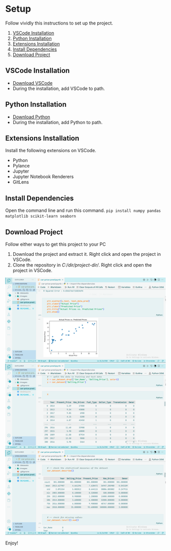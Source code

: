 # Setup

Follow vividly this instructions to set up  the project.

1. [VSCode Installation](#vscode-installation)
1. [Python Installation](#python-installation)
1. [Extensions Installation](#extensions-installation)
1. [Install Dependencies](#install-dependencies)
1. [Download Project](#download-project)

## VSCode Installation

- [Download VSCode](https://code.visualstudio.com/download)
- During the installation, add VSCode to path.

## Python Installation

- [Download Python](https://www.python.org/downloads/)
- During the installation, add Python to path.

## Extensions Installation

Install the following extensions on VSCode.

- Python
- Pylance
- Jupyter
- Jupyter Notebook Renderers
- GitLens

## Install Dependencies

Open the command line and run this command.
`pip install numpy pandas matplotlib scikit-learn seaborn`

## Download Project

Follow either ways to get this project to your PC

1. Download the project and extract it. Right click and open the project in VSCode.
1. Clone the repository in *C:/dir/project-dir/*. Right click and open the project in VSCode.

![Project Image](./images/img-1.png)
![Project Image](./images/img-2.png)
![Project Image](./images/img-3.png)

Enjoy!
